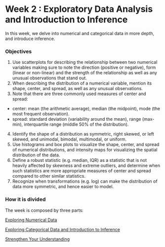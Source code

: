 # Week 2 : Exploratory Data Analysis and Introduction to Inference

In this week, we delve into numerical and categorical data in more depth, and introduce inference. 

### Objectives

1) Use scatterplots for describing the relationship between two numerical variables making sure to note the direction (positive or negative), form (linear or non-linear) and the strength of the relationship as well as any unusual observations that stand out.  
2) When describing the distribution of a numerical variable, mention its shape, center, and spread, as well as any unusual observations.  
3) Note that there are three commonly used measures of center and spread:  
- center: mean (the arithmetic average), median (the midpoint), mode (the most frequent observation).  
- spread: standard deviation (variability around the mean), range (max-min), interquartile range (middle 50% of the distribution).  
4) Identify the shape of a distribution as symmetric, right skewed, or left skewed, and unimodal, bimodal, multimodal, or uniform.  
5) Use histograms and box plots to visualize the shape, center, and spread of numerical distributions, and intensity maps for visualizing the spatial distribution of the data.  
6) Define a robust statistic (e.g. median, IQR) as a statistic that is not heavily affected by skewness and extreme outliers, and determine when such statistics are more appropriate measures of center and spread compared to other similar statistics.  
7) Recognize when transformations (e.g. log) can make the distribution of data more symmetric, and hence easier to model.  

### How it is divided

The week is composed by three parts:

[Exploring Numerical Data](1.%20Exploring%20Numerical%20Data.ipynb)  

[Exploring Categorical Data and Introduction to Inference](2.%20Exploring%20Categorical%20Variables.ipynb)  

[Strengthen Your Understanding](Exercises.ipynb)  

